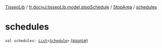 [TisseoLib](../../index.md) / [fr.docjyJ.tisseoLib.model.stopSchedule](../index.md) / [StopArea](index.md) / [schedules](./schedules.md)

# schedules

`val schedules: `[`List`](https://kotlinlang.org/api/latest/jvm/stdlib/kotlin.collections/-list/index.html)`<`[`Schedule`](../-schedule/index.md)`>` [(source)](https://github.com/docjyJ/TisseoLib/tree/master/src/main/kotlin/fr/docjyJ/tisseoLib/model/stopSchedule/StopArea.kt#L16)